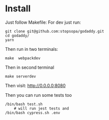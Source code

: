 
# Install

Just follow Makefile:
For dev just run:


    git clone git@github.com:stopsopa/godaddy.git
    cd godaddy/    
    yarn

Then run in two terminals:

    make  webpackdev

Then in second terminal
    
    make serverdev


Then visit: http://0.0.0.0:8080

Then you can run some tests too

	/bin/bash test.sh
        # will run jest tests and 
	/bin/bash cypress.sh .env
